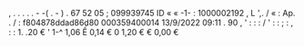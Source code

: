 , . . . . . - -( . - ) . 67 52 05 ; 099939745 ID « « -1- : 1000002192 , L ',. / « : Ap. . / : f804878ddad86d80 000359400014 13/9/2022 09:11 . 90 , ' : : : / ' : : ; : , : : 1. .20 € ' 1-^ 1,06 Ế 0,14 € 0 1,20 € € 0,00 €